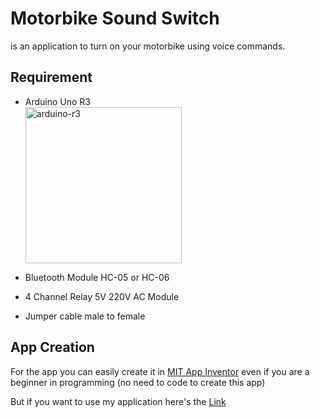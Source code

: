 # Motorbike Sound Switch

is an application to turn on your motorbike using voice commands.

## Requirement

- Arduino Uno R3
  <br><img src="https://s2.bukalapak.com/img/2246747261/large/Arduino_UNO_R3___ATMega_328.jpg" alt="arduino-r3" width="250" height ="250">
  
- Bluetooth Module HC-05 or HC-06
- 4 Channel Relay 5V 220V AC Module
- Jumper cable male to female

## App Creation
For the app you can easily create it in [MIT App Inventor](https://appinventor.mit.edu/) even if you are a beginner in programming (no need to code to create this app)

But if you want to use my application here's the [Link](https://drive.google.com/file/d/18HzTUfyaj-t6_eLj2QTvUs_kLOnRmtJu/view?usp=sharing)
